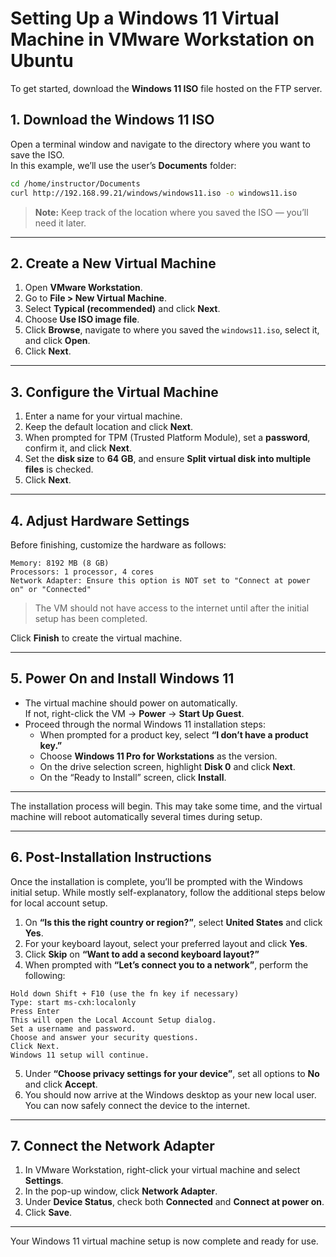 # Setting Up a Windows 11 Virtual Machine in VMware Workstation on Ubuntu

To get started, download the **Windows 11 ISO** file hosted on the FTP server.

## 1. Download the Windows 11 ISO
Open a terminal window and navigate to the directory where you want to save the ISO.  
In this example, we’ll use the user’s **Documents** folder:

```bash
cd /home/instructor/Documents
curl http://192.168.99.21/windows/windows11.iso -o windows11.iso
```

> **Note:** Keep track of the location where you saved the ISO — you’ll need it later.

---

## 2. Create a New Virtual Machine
1. Open **VMware Workstation**.  
2. Go to **File > New Virtual Machine**.  
3. Select **Typical (recommended)** and click **Next**.  
4. Choose **Use ISO image file**.  
5. Click **Browse**, navigate to where you saved the `windows11.iso`, select it, and click **Open**.  
6. Click **Next**.

---

## 3. Configure the Virtual Machine
1. Enter a name for your virtual machine.  
2. Keep the default location and click **Next**.  
3. When prompted for TPM (Trusted Platform Module), set a **password**, confirm it, and click **Next**.  
4. Set the **disk size** to **64 GB**, and ensure **Split virtual disk into multiple files** is checked.  
5. Click **Next**.

---

## 4. Adjust Hardware Settings
Before finishing, customize the hardware as follows:

```
Memory: 8192 MB (8 GB)
Processors: 1 processor, 4 cores
Network Adapter: Ensure this option is NOT set to "Connect at power on" or "Connected"
```

> The VM should not have access to the internet until after the initial setup has been completed.

Click **Finish** to create the virtual machine.

---

## 5. Power On and Install Windows 11
- The virtual machine should power on automatically.  
  If not, right-click the VM → **Power** → **Start Up Guest**.  
- Proceed through the normal Windows 11 installation steps:
  - When prompted for a product key, select **“I don’t have a product key.”**
  - Choose **Windows 11 Pro for Workstations** as the version.
  - On the drive selection screen, highlight **Disk 0** and click **Next**.
  - On the “Ready to Install” screen, click **Install**.

---

The installation process will begin. This may take some time, and the virtual machine will reboot automatically several times during setup.

---

## 6. Post-Installation Instructions
Once the installation is complete, you’ll be prompted with the Windows initial setup. While mostly self-explanatory, follow the additional steps below for local account setup.

1. On **“Is this the right country or region?”**, select **United States** and click **Yes**.  
2. For your keyboard layout, select your preferred layout and click **Yes**.  
3. Click **Skip** on **“Want to add a second keyboard layout?”**  
4. When prompted with **“Let’s connect you to a network”**, perform the following:

```
Hold down Shift + F10 (use the fn key if necessary)
Type: start ms-cxh:localonly
Press Enter
This will open the Local Account Setup dialog.
Set a username and password.
Choose and answer your security questions.
Click Next.
Windows 11 setup will continue.
```

5. Under **“Choose privacy settings for your device”**, set all options to **No** and click **Accept**.  
6. You should now arrive at the Windows desktop as your new local user. You can now safely connect the device to the internet.

---

## 7. Connect the Network Adapter
1. In VMware Workstation, right-click your virtual machine and select **Settings**.  
2. In the pop-up window, click **Network Adapter**.  
3. Under **Device Status**, check both **Connected** and **Connect at power on**.  
4. Click **Save**.

---

Your Windows 11 virtual machine setup is now complete and ready for use.
